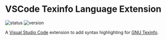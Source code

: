 # VSCode Texinfo Language Extension #

![status][status-img]
![version][version-img]

A [Visual Studio Code](https://code.visualstudio.com) extension to add syntax
highlighting for [GNU Texinfo](https://www.gnu.org/software/texinfo).

<!-- Shields -->

[status-img]: https://img.shields.io/badge/dynamic/json.svg?label=status&url=http%3A%2F%2Fspeziil.ddns.net%2Frepos%2Fvscode-texinfo-extension.json&query=%24.status&colorB=brightgreen
[version-img]: https://img.shields.io/badge/dynamic/json.svg?label=version&url=http%3A%2F%2Fspeziil.ddns.net%2Frepos%2Fvscode-texinfo-extension.json&query=%24.version&colorB=blue

[version-link]: https://github.com/SpEZiiL/vscode-texinfo-extension/releases/latest
